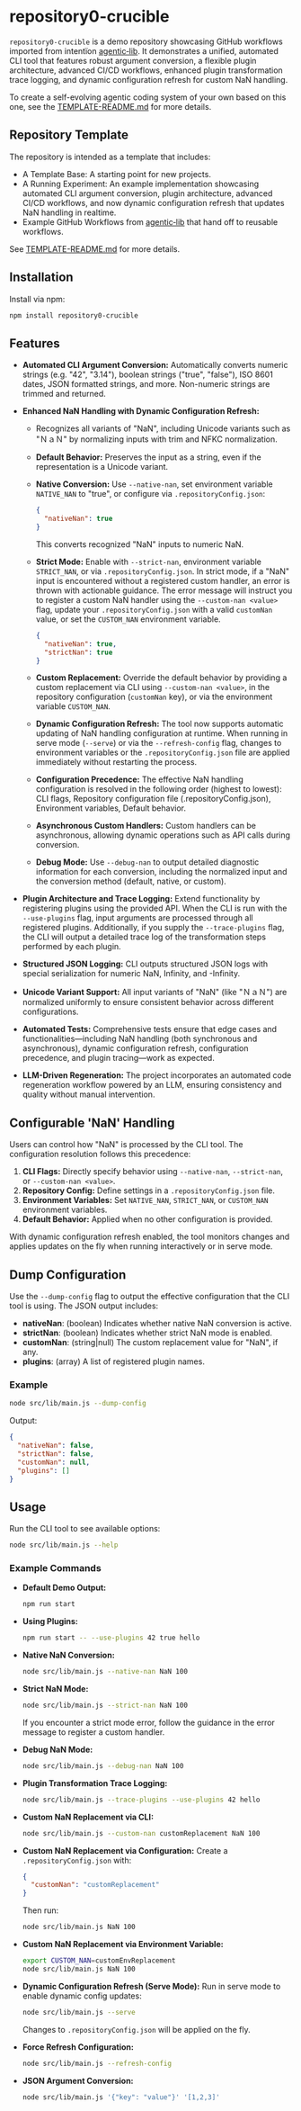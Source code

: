 # repository0-crucible

`repository0-crucible` is a demo repository showcasing GitHub workflows imported from intentïon [agentic‑lib](https://github.com/xn-intenton-z2a/agentic-lib). It demonstrates a unified, automated CLI tool that features robust argument conversion, a flexible plugin architecture, advanced CI/CD workflows, enhanced plugin transformation trace logging, and dynamic configuration refresh for custom NaN handling.

To create a self-evolving agentic coding system of your own based on this one, see the [TEMPLATE-README.md](./TEMPLATE-README.md) for more details.

## Repository Template

The repository is intended as a template that includes:
* A Template Base: A starting point for new projects.
* A Running Experiment: An example implementation showcasing automated CLI argument conversion, plugin architecture, advanced CI/CD workflows, and now dynamic configuration refresh that updates NaN handling in realtime.
* Example GitHub Workflows from [agentic‑lib](https://github.com/xn-intenton-z2a/agentic-lib) that hand off to reusable workflows.

See [TEMPLATE-README.md](./TEMPLATE-README.md) for more details.

## Installation

Install via npm:

```bash
npm install repository0-crucible
```

## Features

* **Automated CLI Argument Conversion:** Automatically converts numeric strings (e.g. "42", "3.14"), boolean strings ("true", "false"), ISO 8601 dates, JSON formatted strings, and more. Non-numeric strings are trimmed and returned.
* **Enhanced NaN Handling with Dynamic Configuration Refresh:**
  - Recognizes all variants of "NaN", including Unicode variants such as "ＮａＮ" by normalizing inputs with trim and NFKC normalization.
  - **Default Behavior:** Preserves the input as a string, even if the representation is a Unicode variant.
  - **Native Conversion:** Use `--native-nan`, set environment variable `NATIVE_NAN` to "true", or configure via `.repositoryConfig.json`:

    ```json
    {
      "nativeNan": true
    }
    ```

    This converts recognized "NaN" inputs to numeric NaN.

  - **Strict Mode:** Enable with `--strict-nan`, environment variable `STRICT_NAN`, or via `.repositoryConfig.json`. In strict mode, if a "NaN" input is encountered without a registered custom handler, an error is thrown with actionable guidance. The error message will instruct you to register a custom NaN handler using the `--custom-nan <value>` flag, update your `.repositoryConfig.json` with a valid `customNan` value, or set the `CUSTOM_NAN` environment variable.

    ```json
    {
      "nativeNan": true,
      "strictNan": true
    }
    ```

  - **Custom Replacement:** Override the default behavior by providing a custom replacement via CLI using `--custom-nan <value>`, in the repository configuration (`customNan` key), or via the environment variable `CUSTOM_NAN`.

  - **Dynamic Configuration Refresh:** The tool now supports automatic updating of NaN handling configuration at runtime. When running in serve mode (`--serve`) or via the `--refresh-config` flag, changes to environment variables or the `.repositoryConfig.json` file are applied immediately without restarting the process.

  - **Configuration Precedence:** The effective NaN handling configuration is resolved in the following order (highest to lowest): CLI flags, Repository configuration file (.repositoryConfig.json), Environment variables, Default behavior.

  - **Asynchronous Custom Handlers:** Custom handlers can be asynchronous, allowing dynamic operations such as API calls during conversion.

  - **Debug Mode:** Use `--debug-nan` to output detailed diagnostic information for each conversion, including the normalized input and the conversion method (default, native, or custom).

* **Plugin Architecture and Trace Logging:** Extend functionality by registering plugins using the provided API. When the CLI is run with the `--use-plugins` flag, input arguments are processed through all registered plugins. Additionally, if you supply the `--trace-plugins` flag, the CLI will output a detailed trace log of the transformation steps performed by each plugin.

* **Structured JSON Logging:** CLI outputs structured JSON logs with special serialization for numeric NaN, Infinity, and -Infinity.

* **Unicode Variant Support:** All input variants of "NaN" (like "ＮａＮ") are normalized uniformly to ensure consistent behavior across different configurations.

* **Automated Tests:** Comprehensive tests ensure that edge cases and functionalities—including NaN handling (both synchronous and asynchronous), dynamic configuration refresh, configuration precedence, and plugin tracing—work as expected.

* **LLM-Driven Regeneration:** The project incorporates an automated code regeneration workflow powered by an LLM, ensuring consistency and quality without manual intervention.

## Configurable 'NaN' Handling

Users can control how "NaN" is processed by the CLI tool. The configuration resolution follows this precedence:
1. **CLI Flags:** Directly specify behavior using `--native-nan`, `--strict-nan`, or `--custom-nan <value>`.
2. **Repository Config:** Define settings in a `.repositoryConfig.json` file.
3. **Environment Variables:** Set `NATIVE_NAN`, `STRICT_NAN`, or `CUSTOM_NAN` environment variables.
4. **Default Behavior:** Applied when no other configuration is provided.

With dynamic configuration refresh enabled, the tool monitors changes and applies updates on the fly when running interactively or in serve mode.

## Dump Configuration

Use the `--dump-config` flag to output the effective configuration that the CLI tool is using. The JSON output includes:
- **nativeNan**: (boolean) Indicates whether native NaN conversion is active.
- **strictNan**: (boolean) Indicates whether strict NaN mode is enabled.
- **customNan**: (string|null) The custom replacement value for "NaN", if any.
- **plugins**: (array) A list of registered plugin names.

### Example

```bash
node src/lib/main.js --dump-config
```

Output:

```json
{
  "nativeNan": false,
  "strictNan": false,
  "customNan": null,
  "plugins": []
}
```

## Usage

Run the CLI tool to see available options:

```bash
node src/lib/main.js --help
```

### Example Commands

- **Default Demo Output:**
  ```bash
  npm run start
  ```

- **Using Plugins:**
  ```bash
  npm run start -- --use-plugins 42 true hello
  ```

- **Native NaN Conversion:**
  ```bash
  node src/lib/main.js --native-nan NaN 100
  ```

- **Strict NaN Mode:**
  ```bash
  node src/lib/main.js --strict-nan NaN 100
  ```
  If you encounter a strict mode error, follow the guidance in the error message to register a custom handler.

- **Debug NaN Mode:**
  ```bash
  node src/lib/main.js --debug-nan NaN 100
  ```

- **Plugin Transformation Trace Logging:**
  ```bash
  node src/lib/main.js --trace-plugins --use-plugins 42 hello
  ```

- **Custom NaN Replacement via CLI:**
  ```bash
  node src/lib/main.js --custom-nan customReplacement NaN 100
  ```

- **Custom NaN Replacement via Configuration:**
  Create a `.repositoryConfig.json` with:
  ```json
  {
    "customNan": "customReplacement"
  }
  ```
  Then run:
  ```bash
  node src/lib/main.js NaN 100
  ```

- **Custom NaN Replacement via Environment Variable:**
  ```bash
  export CUSTOM_NAN=customEnvReplacement
  node src/lib/main.js NaN 100
  ```

- **Dynamic Configuration Refresh (Serve Mode):**
  Run in serve mode to enable dynamic config updates:
  ```bash
  node src/lib/main.js --serve
  ```
  Changes to `.repositoryConfig.json` will be applied on the fly.

- **Force Refresh Configuration:**
  ```bash
  node src/lib/main.js --refresh-config
  ```

- **JSON Argument Conversion:**
  ```bash
  node src/lib/main.js '{"key": "value"}' '[1,2,3]'
  ```
